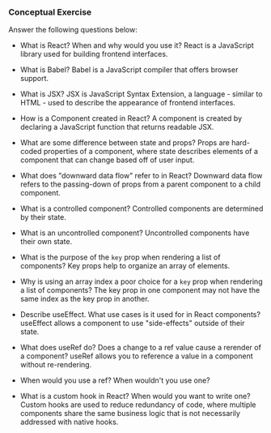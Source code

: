 ### Conceptual Exercise

Answer the following questions below:

- What is React? When and why would you use it?
React is a JavaScript library used for building frontend interfaces.
- What is Babel?
Babel is a JavaScript compiler that offers browser support.
- What is JSX?
JSX is JavaScript Syntax Extension, a language - similar to HTML - used to describe the appearance of frontend interfaces.
- How is a Component created in React?
A component is created by declaring a JavaScript function that returns readable JSX.
- What are some difference between state and props?
Props are hard-coded properties of a component, where state describes elements of a component that can change based off of user input.
- What does "downward data flow" refer to in React?
Downward data flow refers to the passing-down of props from a parent component to a child component.
- What is a controlled component?
Controlled components are determined by their state.
- What is an uncontrolled component?
Uncontrolled components have their own state.
- What is the purpose of the `key` prop when rendering a list of components?
Key props help to organize an array of elements.
- Why is using an array index a poor choice for a `key` prop when rendering a list of components?
The key prop in one component may not have the same index as the key prop in another.
- Describe useEffect.  What use cases is it used for in React components?
useEffect allows a component to use "side-effects" outside of their state.
- What does useRef do?  Does a change to a ref value cause a rerender of a component?
useRef allows you to reference a value in a component without re-rendering.
- When would you use a ref? When wouldn't you use one?

- What is a custom hook in React? When would you want to write one?
Custom hooks are used to reduce redundancy of code, where multiple components share the same business logic that is not necessarily addressed with native hooks.